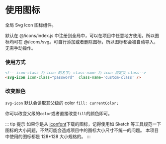 # 使用图标

全局 Svg Icon 图标组件。

默认在 @/icons/index.js 中注册到全局中，可以在项目中任意地方使用。所以图标均可在 @/icons/svg。可自行添加或者删除图标，所以图标都会被自动导入，无需手动操作。

### 使用方式

```html
<!-- icon-class 为 icon 的名字; class-name 为 icon 自定义 class-->
<svg-icon icon-class="password"  class-name='custom-class' />
```

### 改变颜色

`svg-icon` 默认会读取其父级的 color `fill: currentColor;`

你可以改变父级的`color`或者直接改变`fill`的颜色即可。

::: tip 提示
如果你是从 [iconfont](https://www.iconfont.cn/)下载的图标，记得使用如 Sketch 等工具规范一下图标的大小问题，不然可能会造成项目中的图标大小尺寸不统一的问题。
本项目中使用的图标都是 128\*128 大小规格的。
:::
